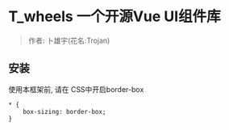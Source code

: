 # T_wheels 一个开源Vue UI组件库

> 作者: 卜雄宇(花名:Trojan)

## 安装
使用本框架前, 请在 CSS中开启border-box

```
* {
    box-sizing: border-box;
}
```